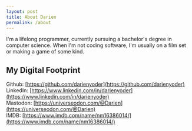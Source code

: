 ```yaml
---
layout: post
title: About Darien
permalink: /about
---
```


I'm a lifelong programmer, currently pursuing a bachelor's degree in computer science. When I'm not coding software, I'm usually on a film set or making a game of some kind.

## My Digital Footprint

Github: [https://github.com/darienyoder](https://github.com/darienyoder)  
LinkedIn: [https://www.linkedin.com/in/darienyoder](https://www.linkedin.com/in/darienyoder)  
Mastodon: [https://universeodon.com/@Darien](https://universeodon.com/@Darien)  
IMDB: [https://www.imdb.com/name/nm16386014/](https://www.imdb.com/name/nm16386014/)  
